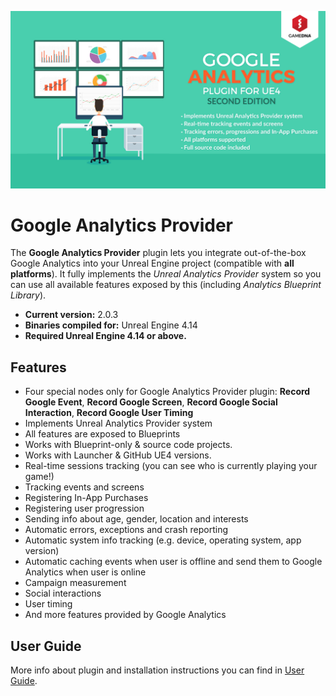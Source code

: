 ![Splash](Resources/Splash.png)

# Google Analytics Provider

The **Google Analytics Provider** plugin lets you integrate out-of-the-box Google Analytics into your Unreal Engine project (compatible with **all platforms**). It fully implements the *Unreal Analytics Provider* system so you can use all available features exposed by this (including *Analytics Blueprint Library*).

* **Current version:** 2.0.3
* **Binaries compiled for:** Unreal Engine 4.14
* **Required Unreal Engine 4.14 or above.**

## Features
* Four special nodes only for Google Analytics Provider plugin: **Record Google Event**, **Record Google Screen**, **Record Google Social Interaction**, **Record Google User Timing**
* Implements Unreal Analytics Provider system
* All features are exposed to Blueprints
* Works with Blueprint-only & source code projects.
* Works with Launcher & GitHub UE4 versions.
* Real-time sessions tracking (you can see who is currently playing your game!)
* Tracking events and screens
* Registering In-App Purchases
* Registering user progression 
* Sending info about age, gender, location and interests
* Automatic errors, exceptions and crash reporting
* Automatic system info tracking (e.g. device, operating system, app version)
* Automatic caching events when user is offline and send them to Google Analytics when user is online
* Campaign measurement
* Social interactions
* User timing
* And more features provided by Google Analytics

## User Guide
More info about plugin and installation instructions you can find in [User Guide](Documentation/GoogleAnalytics_UserGuide.pdf).
